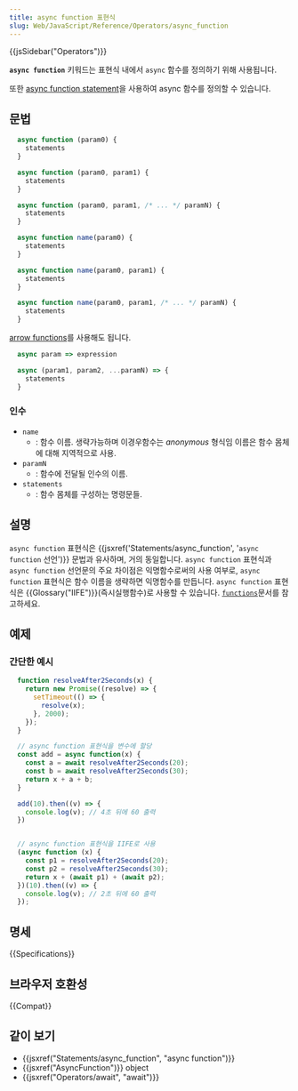 ```yaml
---
title: async function 표현식
slug: Web/JavaScript/Reference/Operators/async_function
---
```

{{jsSidebar("Operators")}}

**`async function`** 키워드는 표현식 내에서 `async` 함수를 정의하기 위해 사용됩니다.

또한 [async function statement](/ko/docs/Web/JavaScript/Reference/Statements/async_function)을 사용하여 async 함수를 정의할 수 있습니다.

## 문법

```js
  async function (param0) {
    statements
  }

  async function (param0, param1) {
    statements
  }

  async function (param0, param1, /* ... */ paramN) {
    statements
  }

  async function name(param0) {
    statements
  }

  async function name(param0, param1) {
    statements
  }

  async function name(param0, param1, /* ... */ paramN) {
    statements
  }
```

[arrow functions](/ko/docs/Web/JavaScript/Reference/Functions/Arrow_functions)를 사용해도 됩니다.

```js
  async param => expression

  async (param1, param2, ...paramN) => {
    statements
  }
```

### 인수

- `name`
  - : 함수 이름. 생략가능하며 이경우함수는 _anonymous_ 형식임 이름은 함수 몸체에 대해 지역적으로 사용.
- `paramN`
  - : 함수에 전달될 인수의 이름.
- `statements`
  - : 함수 몸체를 구성하는 명령문들.

## 설명

`async function` 표현식은 {{jsxref('Statements/async_function', '<code>async function</code> 선언')}} 문법과 유사하며, 거의 동일합니다. `async function` 표현식과 `async function` 선언문의 주요 차이점은 익명함수로써의 사용 여부로, `async function` 표현식은 함수 이름을 생략하면 익명함수를 만듭니다. `async function` 표현식은 {{Glossary("IIFE")}}(즉시실행함수)로 사용할 수 있습니다. [`functions`](/ko/docs/Web/JavaScript/Reference/Functions)문서를 참고하세요.

## 예제

### 간단한 예시

```js
  function resolveAfter2Seconds(x) {
    return new Promise((resolve) => {
      setTimeout(() => {
        resolve(x);
      }, 2000);
    });
  }

  // async function 표현식을 변수에 할당
  const add = async function(x) {
    const a = await resolveAfter2Seconds(20);
    const b = await resolveAfter2Seconds(30);
    return x + a + b;
  }

  add(10).then((v) => {
    console.log(v); // 4초 뒤에 60 출력 
  })


  // async function 표현식을 IIFE로 사용
  (async function (x) {
    const p1 = resolveAfter2Seconds(20);
    const p2 = resolveAfter2Seconds(30);
    return x + (await p1) + (await p2);
  })(10).then((v) => {
    console.log(v); // 2초 뒤에 60 출력
  });
```

## 명세

{{Specifications}}

## 브라우저 호환성

{{Compat}}

## 같이 보기

- {{jsxref("Statements/async_function", "async function")}}
- {{jsxref("AsyncFunction")}} object
- {{jsxref("Operators/await", "await")}}
